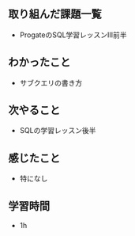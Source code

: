 ## 取り組んだ課題一覧
- ProgateのSQL学習レッスンⅢ前半
## わかったこと
- サブクエリの書き方
## 次やること
- SQLの学習レッスン後半
## 感じたこと
- 特になし
## 学習時間
- 1h
